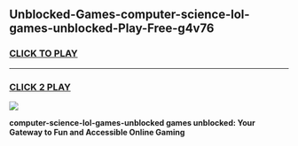 
## Unblocked-Games-computer-science-lol-games-unblocked-Play-Free-g4v76
<h3>
<a href="https://premium76.site?title=computer-science-lol-games-unblocked&ref=18A">CLICK TO PLAY</a></h3>
<hr>

<h3>
<a href="https://premium76.site?title=computer-science-lol-games-unblocked&ref=18A">CLICK 2 PLAY</a>
  
</h3>

<a href="https://premium76.site?title=computer-science-lol-games-unblocked&ref=18A"><img src="https://clearcache.store/games.png"></a>


**computer-science-lol-games-unblocked games unblocked: Your Gateway to Fun and Accessible Online Gaming**
